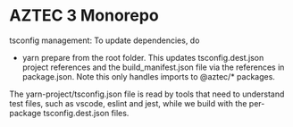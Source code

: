 # AZTEC 3 Monorepo

tsconfig management:
To update dependencies, do

- yarn prepare
  from the root folder. This updates tsconfig.dest.json project references and the build_manifest.json file via the references in package.json.
  Note this only handles imports to @aztec/\* packages.

The yarn-project/tsconfig.json file is read by tools that need to understand test files, such as vscode, eslint and jest, while
we build with the per-package tsconfig.dest.json files.
